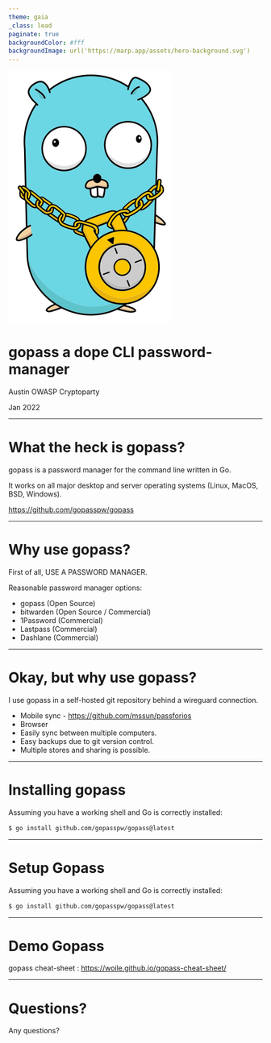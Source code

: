 ```yaml
---
theme: gaia
_class: lead
paginate: true
backgroundColor: #fff
backgroundImage: url('https://marp.app/assets/hero-background.svg')
---
```


![bg left:40% 80%](https://github.com/gopasspw/gopass/raw/master/docs/logo.png)

# **gopass** a dope CLI password-manager

Austin OWASP Cryptoparty

Jan 2022

---

# What the heck is gopass?

gopass is a password manager for the command line written in Go. 

It works on all major desktop and server operating systems (Linux, MacOS, BSD, Windows).

https://github.com/gopasspw/gopass

---

# Why use gopass?

First of all, USE A PASSWORD MANAGER.

Reasonable password manager options:

- gopass (Open Source)
- bitwarden (Open Source / Commercial)
- 1Password (Commercial)
- Lastpass (Commercial)
- Dashlane (Commercial)

---

# Okay, but why use gopass?

I use gopass in a self-hosted git repository behind a wireguard connection.

- Mobile sync - https://github.com/mssun/passforios
- Browser 
- Easily sync between multiple computers.
- Easy backups due to git version control.
- Multiple stores and sharing is possible.

---

# Installing gopass

Assuming you have a working shell and Go is correctly installed:

```bash
$ go install github.com/gopasspw/gopass@latest
```
---

# Setup Gopass

Assuming you have a working shell and Go is correctly installed:

```bash
$ go install github.com/gopasspw/gopass@latest
```

---

# Demo Gopass

gopass cheat-sheet : https://woile.github.io/gopass-cheat-sheet/

---

# Questions?

Any questions?